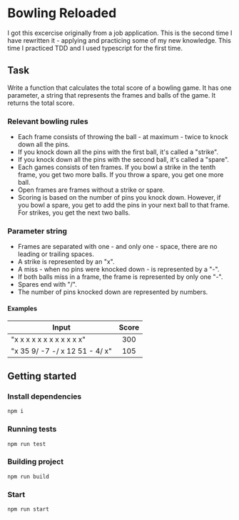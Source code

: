 # Bowling Reloaded

I got this excercise originally from a job application. This is the second time I have rewritten it - applying and practicing some of my new knowledge. This time I practiced TDD and I used typescript for the first time.

## Task

Write a function that calculates the total score of a bowling game. It has one parameter, a string that represents the frames and balls of the game. It returns the total score.

### Relevant bowling rules

- Each frame consists of throwing the ball - at maximum - twice to knock down all the pins.
- If you knock down all the pins with the first ball, it's called a "strike".
- If you knock down all the pins with the second ball, it's called a "spare".
- Each games consists of ten frames. If you bowl a strike in the tenth frame, you get two more balls. If you throw a spare, you get one more ball.
- Open frames are frames without a strike or spare.
- Scoring is based on the number of pins you knock down. However, if you bowl a spare, you get to add the pins in your next ball to that frame. For strikes, you get the next two balls.

### Parameter string

- Frames are separated with one - and only one - space, there are no leading or trailing spaces.
- A strike is represented by an "x".
- A miss - when no pins were knocked down - is represented by a "-".
- If both balls miss in a frame, the frame is represented by only one "-".
- Spares end with "/".
- The number of pins knocked down are represented by numbers.

#### Examples

| Input                              | Score |
| ---------------------------------- |:-----:|
| "x x x x x x x x x x x x"          | 300   |
| "x 35 9/ -7 -/ x 12 51 - 4/ x"     | 105   |

## Getting started

### Install dependencies

```shell
npm i
```

### Running tests

```shell
npm run test
```

### Building project

```shell
npm run build
```

### Start

```shell
npm run start
```